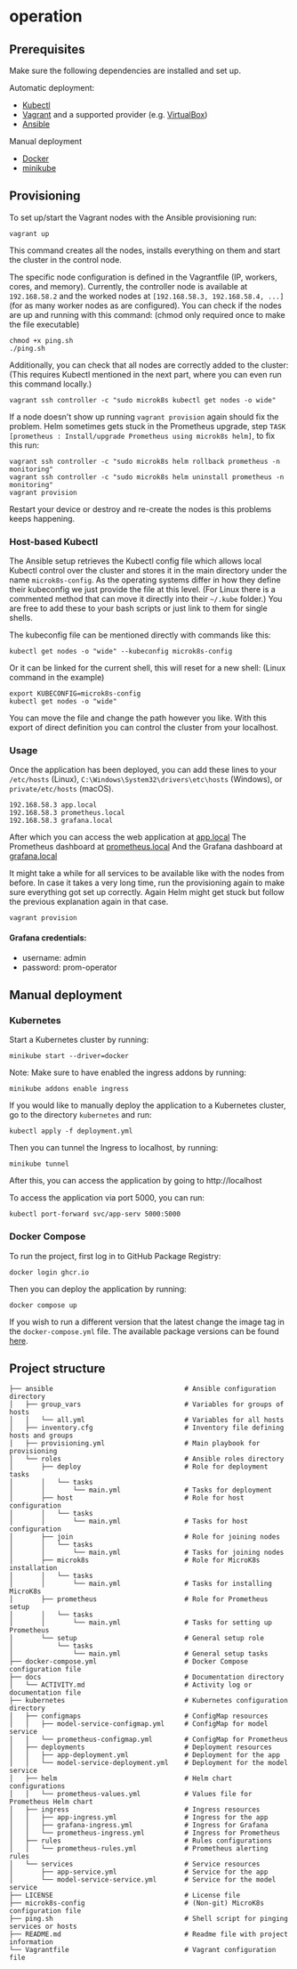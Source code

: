# operation

## Prerequisites

Make sure the following dependencies are installed and set up.

Automatic deployment:
- [Kubectl](https://k8s-docs.netlify.app/en/docs/tasks/tools/install-kubectl/)
- [Vagrant](https://www.vagrantup.com/) and a supported provider (e.g. [VirtualBox](https://www.virtualbox.org/))
- [Ansible](https://www.ansible.com/)

Manual deployment
- [Docker](https://docs.docker.com/engine/install/)
- [minikube](https://minikube.sigs.k8s.io/docs/start/)

## Provisioning

To set up/start the Vagrant nodes with the Ansible provisioning run:
``` console
vagrant up
```
This command creates all the nodes, installs everything on them and start the cluster in the control node.

The specific node configuration is defined in the Vagrantfile (IP, workers, cores, and memory).
Currently, the controller node is available at `192.168.58.2` and the worked nodes at `[192.168.58.3, 192.168.58.4, ...]` (for as many worker nodes as are configured).
You can check if the nodes are up and running with this command:
(chmod only required once to make the file executable)
``` console
chmod +x ping.sh 
./ping.sh
```

Additionally, you can check that all nodes are correctly added to the cluster:
(This requires Kubectl mentioned in the next part, where you can even run this command locally.)
``` console
vagrant ssh controller -c "sudo microk8s kubectl get nodes -o wide"
```

If a node doesn't show up running `vagrant provision` again should fix the problem.
Helm sometimes gets stuck in the Prometheus upgrade, step `TASK [prometheus : Install/upgrade Prometheus using microk8s helm]`, to fix this run:
``` console
vagrant ssh controller -c "sudo microk8s helm rollback prometheus -n monitoring"
vagrant ssh controller -c "sudo microk8s helm uninstall prometheus -n monitoring"
vagrant provision
```
Restart your device or destroy and re-create the nodes is this problems keeps happening.

### Host-based Kubectl
The Ansible setup retrieves the Kubectl config file which allows local Kubectl control over the cluster and stores it in the main directory under the name `microk8s-config`.
As the operating systems differ in how they define their kubeconfig we just provide the file at this level.
(For Linux there is a commented method that can move it directly into their `~/.kube` folder.)
You are free to add these to your bash scripts or just link to them for single shells.


The kubeconfig file can be mentioned directly with commands like this:
``` console
kubectl get nodes -o "wide" --kubeconfig microk8s-config
```
Or it can be linked for the current shell, this will reset for a new shell:
(Linux command in the example)
``` console
export KUBECONFIG=microk8s-config
kubectl get nodes -o "wide"
```
You can move the file and change the path however you like.
With this export of direct definition you can control the cluster from your localhost. 

### Usage
Once the application has been deployed, you can add these lines to your `/etc/hosts` (Linux), `C:\Windows\System32\drivers\etc\hosts` (Windows), or `private/etc/hosts` (macOS).
```
192.168.58.3 app.local
192.168.58.3 prometheus.local
192.168.58.3 grafana.local
```

After which you can access the web application at [app.local](app.local)
The Prometheus dashboard at [prometheus.local](prometheus.local)
And the Grafana dashboard at [grafana.local](grafana.local)

It might take a while for all services to be available like with the nodes from before.
In case it takes a very long time, run the provisioning again to make sure everything got set up correctly.
Again Helm might get stuck but follow the previous explanation again in that case.

``` console
vagrant provision
```

#### Grafana credentials:
- username: admin
- password: prom-operator

## Manual deployment

### Kubernetes
Start a Kubernetes cluster by running:

```
minikube start --driver=docker
```

Note: Make sure to have enabled the ingress addons by running:

```
minikube addons enable ingress
```

If you would like to manually deploy the application to a Kubernetes cluster, go to the directory ```kubernetes``` and run:

```
kubectl apply -f deployment.yml
```

Then you can tunnel the Ingress to localhost, by running:

```
minikube tunnel
```

After this, you can access the application by going to http://localhost

To access the application via port 5000, you can run:

```
kubectl port-forward svc/app-serv 5000:5000
```

### Docker Compose
To run the project, first log in to GitHub Package Registry:

```
docker login ghcr.io
```

Then you can deploy the application by running:

```
docker compose up
```

If you wish to run a different version that the latest change the image tag in the `docker-compose.yml` file.
The available package versions can be found [here](https://github.com/orgs/remla24-02/packages).

## Project structure

``` console
├── ansible                                 # Ansible configuration directory
│   ├── group_vars                          # Variables for groups of hosts
│   │   └── all.yml                         # Variables for all hosts
│   ├── inventory.cfg                       # Inventory file defining hosts and groups              
│   ├── provisioning.yml                    # Main playbook for provisioning
│   └── roles                               # Ansible roles directory
│       ├── deploy                          # Role for deployment tasks
│       │   └── tasks               
│       │       └── main.yml                # Tasks for deployment
│       ├── host                            # Role for host configuration
│       │   └── tasks               
│       │       └── main.yml                # Tasks for host configuration
│       ├── join                            # Role for joining nodes
│       │   └── tasks               
│       │       └── main.yml                # Tasks for joining nodes
│       ├── microk8s                        # Role for MicroK8s installation
│       │   └── tasks               
│       │       └── main.yml                # Tasks for installing MicroK8s
│       ├── prometheus                      # Role for Prometheus setup
│       │   └── tasks               
│       │       └── main.yml                # Tasks for setting up Prometheus
│       └── setup                           # General setup role
│           └── tasks               
│               └── main.yml                # General setup tasks
├── docker-compose.yml                      # Docker Compose configuration file
├── docs                                    # Documentation directory
│   └── ACTIVITY.md                         # Activity log or documentation file
├── kubernetes                              # Kubernetes configuration directory
│   ├── configmaps                          # ConfigMap resources
│   │   ├── model-service-configmap.yml     # ConfigMap for model service
│   │   └── prometheus-configmap.yml        # ConfigMap for Prometheus
│   ├── deployments                         # Deployment resources
│   │   ├── app-deployment.yml              # Deployment for the app
│   │   └── model-service-deployment.yml    # Deployment for the model service
│   ├── helm                                # Helm chart configurations
│   │   └── prometheus-values.yml           # Values file for Prometheus Helm chart
│   ├── ingress                             # Ingress resources
│   │   ├── app-ingress.yml                 # Ingress for the app
│   │   ├── grafana-ingress.yml             # Ingress for Grafana
│   │   └── prometheus-ingress.yml          # Ingress for Prometheus
│   ├── rules                               # Rules configurations
│   │   └── prometheus-rules.yml            # Prometheus alerting rules
│   └── services                            # Service resources
│       ├── app-service.yml                 # Service for the app
│       └── model-service-service.yml       # Service for the model service
├── LICENSE                                 # License file
├── microk8s-config                         # (Non-git) MicroK8s configuration file
├── ping.sh                                 # Shell script for pinging services or hosts
├── README.md                               # Readme file with project information
└── Vagrantfile                             # Vagrant configuration file
```
